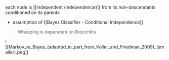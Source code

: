each node is [[independent (independence)]] from its non-descendants conditioned on its parents
- assumption of [[Bayes Classifier - Conditional Independence]]
>	Wheezing is dependent on Bronchitis

![[Markov_vs_Bayes_(adapted_in_part_from_Koller_and_Friedman_2009)_(smaller).png]]